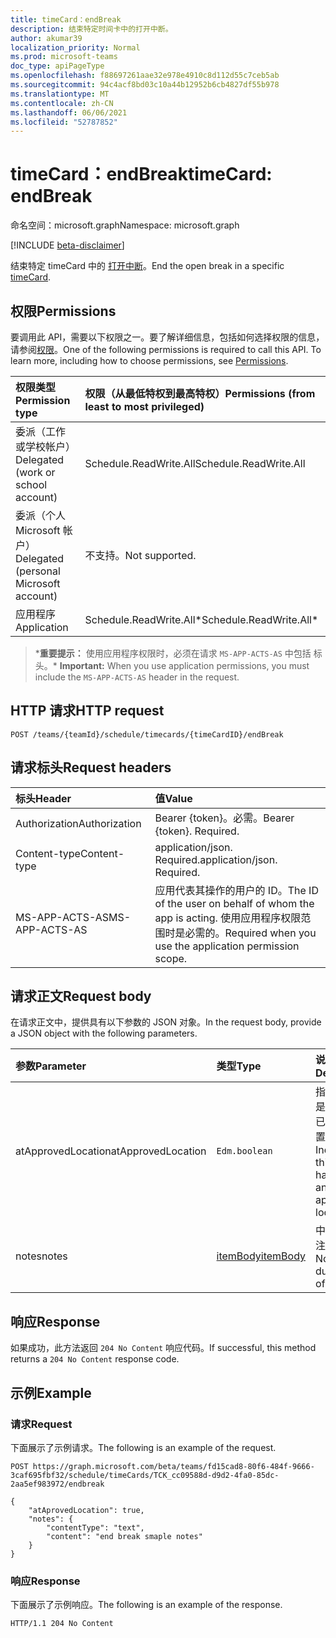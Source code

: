 ```yaml
---
title: timeCard：endBreak
description: 结束特定时间卡中的打开中断。
author: akumar39
localization_priority: Normal
ms.prod: microsoft-teams
doc_type: apiPageType
ms.openlocfilehash: f88697261aae32e978e4910c8d112d55c7ceb5ab
ms.sourcegitcommit: 94c4acf8bd03c10a44b12952b6cb4827df55b978
ms.translationtype: MT
ms.contentlocale: zh-CN
ms.lasthandoff: 06/06/2021
ms.locfileid: "52787852"
---
```

# <a name="timecard-endbreak"></a><span data-ttu-id="1295f-103">timeCard：endBreak</span><span class="sxs-lookup"><span data-stu-id="1295f-103">timeCard: endBreak</span></span>

<span data-ttu-id="1295f-104">命名空间：microsoft.graph</span><span class="sxs-lookup"><span data-stu-id="1295f-104">Namespace: microsoft.graph</span></span>

[!INCLUDE [beta-disclaimer](../../includes/beta-disclaimer.md)]

<span data-ttu-id="1295f-105">结束特定 timeCard 中的 [打开中断](../resources/timeCard.md)。</span><span class="sxs-lookup"><span data-stu-id="1295f-105">End the open break in a specific [timeCard](../resources/timeCard.md).</span></span>

## <a name="permissions"></a><span data-ttu-id="1295f-106">权限</span><span class="sxs-lookup"><span data-stu-id="1295f-106">Permissions</span></span>

<span data-ttu-id="1295f-p101">要调用此 API，需要以下权限之一。要了解详细信息，包括如何选择权限的信息，请参阅[权限](/graph/permissions-reference)。</span><span class="sxs-lookup"><span data-stu-id="1295f-p101">One of the following permissions is required to call this API. To learn more, including how to choose permissions, see [Permissions](/graph/permissions-reference).</span></span>

|<span data-ttu-id="1295f-109">权限类型</span><span class="sxs-lookup"><span data-stu-id="1295f-109">Permission type</span></span>      | <span data-ttu-id="1295f-110">权限（从最低特权到最高特权）</span><span class="sxs-lookup"><span data-stu-id="1295f-110">Permissions (from least to most privileged)</span></span>              |
|:--------------------|:---------------------------------------------------------|
|<span data-ttu-id="1295f-111">委派（工作或学校帐户）</span><span class="sxs-lookup"><span data-stu-id="1295f-111">Delegated (work or school account)</span></span> | <span data-ttu-id="1295f-112">Schedule.ReadWrite.All</span><span class="sxs-lookup"><span data-stu-id="1295f-112">Schedule.ReadWrite.All</span></span>    |
|<span data-ttu-id="1295f-113">委派（个人 Microsoft 帐户）</span><span class="sxs-lookup"><span data-stu-id="1295f-113">Delegated (personal Microsoft account)</span></span> | <span data-ttu-id="1295f-114">不支持。</span><span class="sxs-lookup"><span data-stu-id="1295f-114">Not supported.</span></span>    |
|<span data-ttu-id="1295f-115">应用程序</span><span class="sxs-lookup"><span data-stu-id="1295f-115">Application</span></span> | <span data-ttu-id="1295f-116">Schedule.ReadWrite.All\*</span><span class="sxs-lookup"><span data-stu-id="1295f-116">Schedule.ReadWrite.All\*</span></span> |

><span data-ttu-id="1295f-117">\***重要提示：** 使用应用程序权限时，必须在请求 `MS-APP-ACTS-AS` 中包括 标头。</span><span class="sxs-lookup"><span data-stu-id="1295f-117">\* **Important:** When you use application permissions, you must include the `MS-APP-ACTS-AS` header in the request.</span></span>

## <a name="http-request"></a><span data-ttu-id="1295f-118">HTTP 请求</span><span class="sxs-lookup"><span data-stu-id="1295f-118">HTTP request</span></span>

<!-- { "blockType": "ignored" } -->

```http
POST /teams/{teamId}/schedule/timecards/{timeCardID}/endBreak
```

## <a name="request-headers"></a><span data-ttu-id="1295f-119">请求标头</span><span class="sxs-lookup"><span data-stu-id="1295f-119">Request headers</span></span>

| <span data-ttu-id="1295f-120">标头</span><span class="sxs-lookup"><span data-stu-id="1295f-120">Header</span></span>       | <span data-ttu-id="1295f-121">值</span><span class="sxs-lookup"><span data-stu-id="1295f-121">Value</span></span> |
|:---------------|:--------|
| <span data-ttu-id="1295f-122">Authorization</span><span class="sxs-lookup"><span data-stu-id="1295f-122">Authorization</span></span>  | <span data-ttu-id="1295f-p102">Bearer {token}。必需。</span><span class="sxs-lookup"><span data-stu-id="1295f-p102">Bearer {token}. Required.</span></span>  |
| <span data-ttu-id="1295f-125">Content-type</span><span class="sxs-lookup"><span data-stu-id="1295f-125">Content-type</span></span> | <span data-ttu-id="1295f-p103">application/json. Required.</span><span class="sxs-lookup"><span data-stu-id="1295f-p103">application/json. Required.</span></span>|
| <span data-ttu-id="1295f-128">MS-APP-ACTS-AS</span><span class="sxs-lookup"><span data-stu-id="1295f-128">MS-APP-ACTS-AS</span></span> | <span data-ttu-id="1295f-129">应用代表其操作的用户的 ID。</span><span class="sxs-lookup"><span data-stu-id="1295f-129">The ID of the user on behalf of whom the app is acting.</span></span> <span data-ttu-id="1295f-130">使用应用程序权限范围时是必需的。</span><span class="sxs-lookup"><span data-stu-id="1295f-130">Required when you use the application permission scope.</span></span> |

## <a name="request-body"></a><span data-ttu-id="1295f-131">请求正文</span><span class="sxs-lookup"><span data-stu-id="1295f-131">Request body</span></span>

<span data-ttu-id="1295f-132">在请求正文中，提供具有以下参数的 JSON 对象。</span><span class="sxs-lookup"><span data-stu-id="1295f-132">In the request body, provide a JSON object with the following parameters.</span></span>

| <span data-ttu-id="1295f-133">参数</span><span class="sxs-lookup"><span data-stu-id="1295f-133">Parameter</span></span>    | <span data-ttu-id="1295f-134">类型</span><span class="sxs-lookup"><span data-stu-id="1295f-134">Type</span></span>        | <span data-ttu-id="1295f-135">说明</span><span class="sxs-lookup"><span data-stu-id="1295f-135">Description</span></span> |
|:-------------|:------------|:------------|
|<span data-ttu-id="1295f-136">atApprovedLocation</span><span class="sxs-lookup"><span data-stu-id="1295f-136">atApprovedLocation</span></span>| `Edm.boolean ` | <span data-ttu-id="1295f-137">指示此操作是否发生在已批准的位置。</span><span class="sxs-lookup"><span data-stu-id="1295f-137">Indicate if this action happens at an approved location.</span></span>|
|<span data-ttu-id="1295f-138">notes</span><span class="sxs-lookup"><span data-stu-id="1295f-138">notes</span></span>| [<span data-ttu-id="1295f-139">itemBody</span><span class="sxs-lookup"><span data-stu-id="1295f-139">itemBody</span></span>](../resources/itembody.md)  |<span data-ttu-id="1295f-140">中断结束的注释。</span><span class="sxs-lookup"><span data-stu-id="1295f-140">Notes during end of break.</span></span>|

## <a name="response"></a><span data-ttu-id="1295f-141">响应</span><span class="sxs-lookup"><span data-stu-id="1295f-141">Response</span></span>

<span data-ttu-id="1295f-142">如果成功，此方法返回 `204 No Content` 响应代码。</span><span class="sxs-lookup"><span data-stu-id="1295f-142">If successful, this method returns a `204 No Content` response code.</span></span>

## <a name="example"></a><span data-ttu-id="1295f-143">示例</span><span class="sxs-lookup"><span data-stu-id="1295f-143">Example</span></span>

### <a name="request"></a><span data-ttu-id="1295f-144">请求</span><span class="sxs-lookup"><span data-stu-id="1295f-144">Request</span></span>
<span data-ttu-id="1295f-145">下面展示了示例请求。</span><span class="sxs-lookup"><span data-stu-id="1295f-145">The following is an example of the request.</span></span> 

<!-- {
  "blockType": "request",
  "name": "timecard-endbreak"
}-->

```http
POST https://graph.microsoft.com/beta/teams/fd15cad8-80f6-484f-9666-3caf695fbf32/schedule/timeCards/TCK_cc09588d-d9d2-4fa0-85dc-2aa5ef983972/endbreak

{
    "atAprovedLocation": true,
    "notes": {
        "contentType": "text",
        "content": "end break smaple notes"
    }
}
```

### <a name="response"></a><span data-ttu-id="1295f-146">响应</span><span class="sxs-lookup"><span data-stu-id="1295f-146">Response</span></span>

<span data-ttu-id="1295f-147">下面展示了示例响应。</span><span class="sxs-lookup"><span data-stu-id="1295f-147">The following is an example of the response.</span></span> 

<!-- {
  "blockType": "response",
  "truncated": true
} -->

```http
HTTP/1.1 204 No Content
```

<!-- uuid: 8fcb5dbc-d5aa-4681-8e31-b001d5168d79
2015-10-25 14:57:30 UTC -->
<!--
{
  "type": "#page.annotation",
  "description": "End Break",
  "keywords": "",
  "section": "documentation",
  "tocPath": "",
  "suppressions": [
  ]
}
-->
